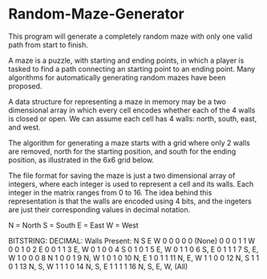 # Random-Maze-Generator
This program will generate a completely random maze with only one valid path from start to finish.

A maze is a puzzle, with starting and ending points, in which a player is tasked to find a path connecting an starting point to an ending point. Many algorithms for automatically generating random mazes have been proposed.

A data structure for representing a maze in memory may be a two dimensional array in which every cell encodes whether each of the 4 walls is closed or open. We can assume each cell has 4 walls: north, south, east, and west.

The algorithm for generating a maze starts with a grid where only 2 walls are removed, north for the starting position, and south for the ending position, as illustrated in the 6x6 grid below.

The file format for saving the maze is just a two dimensional array of integers, where each integer is used to represent a cell and its walls. Each integer in the matrix ranges from 0 to 16. The idea behind this representation is that the walls are encoded using 4 bits, and the ingeters are just their corresponding values in decimal notation.

N = North
S = South
E = East
W = West

BITSTRING:      DECIMAL:      Walls Present:
N S E W
0 0 0 0         0             (None)
0 0 0 1         1             W
0 0 1 0         2             E
0 0 1 1         3             E, W
0 1 0 0         4             S
0 1 0 1         5             E, W
0 1 1 0         6             S, E
0 1 1 1         7             S, E, W
1 0 0 0         8             N
1 0 0 1         9             N, W
1 0 1 0         10            N, E
1 0 1 1         11            N, E, W
1 1 0 0         12            N, S
1 1 0 1         13            N, S, W
1 1 1 0         14            N, S, E
1 1 1 1         16            N, S, E, W, (All)
